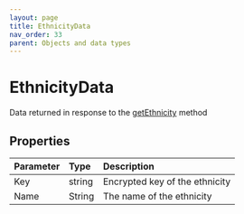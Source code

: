 ```yaml
---
layout: page
title: EthnicityData
nav_order: 33
parent: Objects and data types
---
```


# EthnicityData

Data returned in response to the [getEthnicity](#_Ethnicities) method

## Properties

| Parameter | Type   | Description                                                 |
|:----------|:-------|:------------------------------------------------------------|
| Key | string | Encrypted key of the ethnicity |
| Name | String | The name of the ethnicity |
